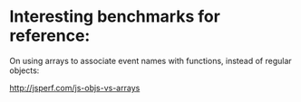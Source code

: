 # Interesting benchmarks for reference:

On using arrays to associate event names with functions, instead of regular objects:

http://jsperf.com/js-objs-vs-arrays
